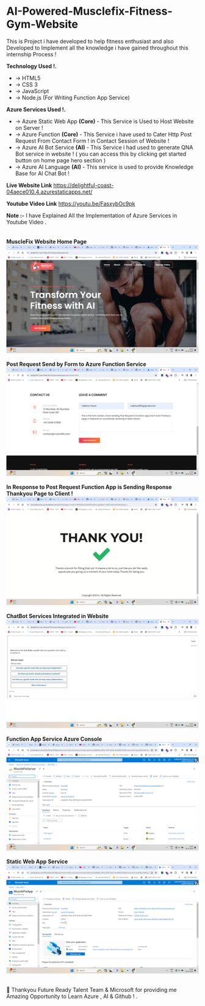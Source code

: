 # AI-Powered-Musclefix-Fitness-Gym-Website 
This is Project i have developed to help fitness enthusiast and also Developed to Implement all the knowledge i have gained throughout this internship Process !

**Technology Used !.**
* → HTML5
* → CSS 3
* → JavaScript
* → Node.js (For Writing Function App Service)

**Azure Services Used !.**
* → Azure Static Web App **(Core)** - This Service is Used to Host Website on Server !
* → Azure Function **(Core)** - This Service i have used to Cater Http Post Request From Contact Form ! in Contact Session of Website !
* → Azure AI Bot Service **(AI)** - This Service i had used to generate QNA Bot service in website ! ( you can access this by clicking get started button on home page hero section )
* → Azure AI Language **(AI)** - This service is used to provide Knowledge Base for AI Chat Bot !

**Live Website Link**
https://delightful-coast-04aece010.4.azurestaticapps.net/ 

**Youtube Video Link**
https://youtu.be/FasxybOc9pk 

**Note :-** I have Explained All the Implementation of Azure Services in Youtube Video .
</br>
</br>
</br>
**MuscleFix Website Home Page** 
</br>
![MuscleFix Website Home Page ](Screenshots/website.png)
</br>
</br>
**Post Request Send by Form to Azure Function Service** 
</br>
![Post Request Send by Form to Azure Function Service ](Screenshots/formpostrequest.png)
</br></br>
**In Response to Post Request Function App is Sending Response Thankyou Page to Client !** 
</br>
![In Response to Post Request Function App is Sending Response Thankyou Page to Client !](Screenshots/responsepage.png) </br></br>
**ChatBot Services Integrated in Website** 
</br>
![ChatBot Services Integrated in Website ](Screenshots/chatbot.png) </br></br>
**Function App Service Azure Console** 
</br>
![Function App Service Azure Console ](Screenshots/functionapp.png) </br></br>
**Static Web App Service** 
</br>
![Static Web App Service ](Screenshots/staticwebapp.png)
</br></br>

💌 Thankyou Future Ready Talent Team & Microsoft for providing me Amazing Opportunity to Learn Azure , AI & Github !  .
